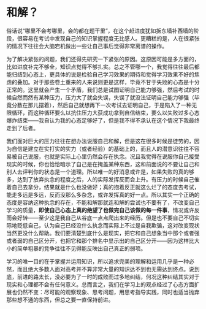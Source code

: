 # 和解？
俗话说“哪里不会考哪里，会的都在题干里”，在这个赶进度犹如拆东墙补西墙的阶段，很容易在考试中发现自己的知识掌握程度无比感人。更糟糕的是，人在很紧张的情况下往往会大脑宕机做出一些让自己事后觉得非常离谱的操作。

为了解决紧张的问题，我们还得先研究一下紧张的原因。这原因可能是多方面的，比如进度补完不够全，知识点觉得不够扎实。总之不管哪一个，我觉得往往最后都能归结到心态上，更具体的说是检验自己学习效果的期待和觉得学习效果不好的焦虑的叠加。对于那些卷土重来的人来说则更是这样，毕竟不甘于失败的心态是十分正常的。这里就会产生一个矛盾，我们总是试图证明自己能力够强，然后考试的时候自然而然有某种压力，压力大了就会失误，失误了就没法证明自己能力够强（毕竟分数在那儿摆着），然后自己就想再下一次考试去证明自己，于是陷入了一种无限循环，而这种循环要么以抗住压力大获成功拿到自信结束，要么以失败过多心态爆炸结束——我自认为我的心态足够好了，但是我不得不承认在这个情况下我最终走到了后者。

我们面对巨大的压力往往在想办法说服自己和解，但是这在很多时候是徒劳的，因为自信是建立在实打实的实力（或者经验）的基础上的，而且人的潜意识往往不容易被自己说服，也就是实际上心里仍然会存在执念。况且我觉得在说服你自己接受现实的时候，你也恰恰暗示了自己是在掩盖某种东西，这和前面说的不要让自己和别人去评判你的状态是一个道理。所以唯一的好消息或许是，如果失败的真的够多，达到了放弃执念的程度之后，人的实际发挥反而会上升。有压力的时候自己催着自己去拿分，结果就是什么也没做好；真的抱着反正就这么烂了的态度去考试，能走多远是多远，反而没那么多杂念，或许发挥真的好一点。所以其实一个正确的态度是容纳这种执念的存在，不能和解那就连和解的尝试也不要有了，不改变自己学习的质量，**即使自己心态上真的绝望了也做完自己该做的每一件事**，情况或许反而会好转——至少这是我自己从谷底一点点爬出来的经历。但是也不要自己不切实际地贬低自己，认为自己已经没什么执念而实际上不过是自我欺骗，这对改变现状当然更没什么帮助。我们要清楚到底什么是现实，把它和自己想象当中那个或者强或者弱的自己区分开，也把它和那个排名中显示出的自己区分开——因为这样比大小的简单粗暴的竞争往往不见得能反映出自己真正的弱项。

学习的唯一目的在于掌握并运用知识，所以追求完美的理解和运用几乎是一种必然，而且绝大多数人面对高考并不算非常大量的知识达不到也无需达到终点。说到底，前进的路太长，没必要为了一时的成败而过多地纠结，何况这种纠结其实对于现实和心理都不会有任何意义。总而言之，我们在学习上的观点经过了心态方面扩展也仍然不变：尽可能的观察现象、思考问题，用思考指导实践，同时也适当抛弃那些想不通的东西，但总之要一直保持前进。
